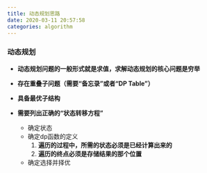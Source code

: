 ```yaml
---
title: 动态规划思路
date: 2020-03-11 20:57:58
categories: algorithm
---
```


### 动态规划

* **动态规划问题的一般形式就是求值，求解动态规划的核心问题是穷举**

* **存在重叠子问题（需要“备忘录”或者“DP Table”）**

* **具备最优子结构**

* **需要列出正确的“状态转移方程”**

  * 确定状态
  * 确定dp函数的定义
    1. **遍历的过程中，所需的状态必须是已经计算出来的**
    2. **遍历的终点必须是存储结果的那个位置**
  * 确定选择并择优
